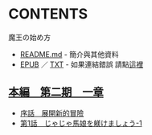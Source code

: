# CONTENTS

魔王の始め方


- [README.md](README.md) - 簡介與其他資料
- [EPUB](https://gitee.com/demogitee/epub-txt/tree/master/user/%E9%AD%94%E7%8E%8B%E3%81%AE%E5%A7%8B%E3%82%81%E6%96%B9.epub) ／ [TXT](https://gitee.com/demogitee/epub-txt/tree/master/user/out/%E9%AD%94%E7%8E%8B%E3%81%AE%E5%A7%8B%E3%82%81%E6%96%B9.out.txt) - 如果連結錯誤 請點[這裡](https://gitee.com/demogitee/epub-txt)


## [本編　第二期　一章](00090_%E6%9C%AC%E7%B7%A8%E3%80%80%E7%AC%AC%E4%BA%8C%E6%9C%9F%E3%80%80%E4%B8%80%E7%AB%A0)

- [序話　展開新的冒險](00090_%E6%9C%AC%E7%B7%A8%E3%80%80%E7%AC%AC%E4%BA%8C%E6%9C%9F%E3%80%80%E4%B8%80%E7%AB%A0/00010_%E5%BA%8F%E8%A9%B1%E3%80%80%E5%B1%95%E9%96%8B%E6%96%B0%E7%9A%84%E5%86%92%E9%9A%AA.txt)
- [第1話　じゃじゃ馬娘を躾けましょう-1](00090_%E6%9C%AC%E7%B7%A8%E3%80%80%E7%AC%AC%E4%BA%8C%E6%9C%9F%E3%80%80%E4%B8%80%E7%AB%A0/00020_%E7%AC%AC1%E8%A9%B1%E3%80%80%E3%81%98%E3%82%83%E3%81%98%E3%82%83%E9%A6%AC%E5%A8%98%E3%82%92%E8%BA%BE%E3%81%91%E3%81%BE%E3%81%97%E3%82%87%E3%81%86-1.txt)

